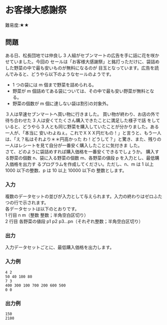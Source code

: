 # お客様大感謝祭

難易度:★★

## 問題
ある日、松長団地では仲良し 3 人組がセブンマートの広告を手に話に花を咲かせていました。今回の
セールは「お客様大感謝祭」と銘打っただけに、袋詰めした野菜の中で最も安いものが無料になるのが
目玉となっています。広告を読んでみると、どうやら以下のようなセールのようです。
- 1 つの袋には m 個まで野菜を詰められる。
- 野菜が m 個詰めてある袋については、その中で最も安い野菜が無料となる。
- 野菜の個数が m 個に達しない袋は割引の対象外。   
 
３人は早速セブンマートへ買い物に行きました。
買い物が終わり、お店の外で待ち合わせた 3 人は安くてたくさん購入できたことに満足した様子で話
をしていると、どうやら 3 人とも同じ野菜を購入していたことが分かりました。ある一人が、「本当に
安いわよねぇ。これでＸＸＸ円だもの！」と言うと、もう一人は、「え？私はそれより＊＊円高かった
わ！どうして？」と驚き、また、残りの一人はレシートを見て自分が一番安く購入したことに気付きま
した。  
さて、どのように袋詰めすれば購入価格を一番安くできるでしょうか。
購入する野菜の個数 n、袋に入る野菜の個数 m、各野菜の値段 p を入力とし、最低購入価格を出力す
るプログラムを作成してください。ただし、n、m は 1 以上 1000 以下の整数、p は 10 以上 10000 以下の
整数とします。


### 入力
複数のデータセットの並びが入力として与えられます。入力の終わりはゼロふたつの行で示されます。  
各データセットは以下のとおりです。  
1 行目 n m（整数 整数；半角空白区切り）  
2 行目 各野菜の値段 p1 p2 p3...pn（それぞれ整数；半角空白区切り）

### 出力
入力データセットごとに、最低購入価格を出力します。

### 入力例
```
4 2
50 40 100 80
7 3
400 300 100 700 200 600 500
0 0

```


### 出力例
```
150
2100
